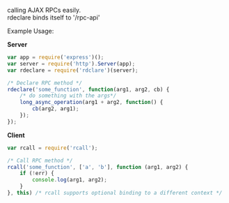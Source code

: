 calling AJAX RPCs easily.  
rdeclare binds itself to '/rpc-api' 

Example Usage:

**Server**
```js
var app = require('express')();
var server = require('http').Server(app);
var rdeclare = require('rdclare')(server);

/* Declare RPC method */
rdeclare('some_function', function(arg1, arg2, cb) {
    /* do something with the args*/
    long_async_operation(arg1 + arg2, function() {
        cb(arg2, arg1);
    });
});    

```

**Client**
```js
var rcall = require('rcall'); 

/* Call RPC method */
rcall('some_function', ['a', 'b'], function (arg1, arg2) {
    if (!err) {
        console.log(arg1, arg2);
    }
}, this) /* rcall supports optional binding to a different context */
```

